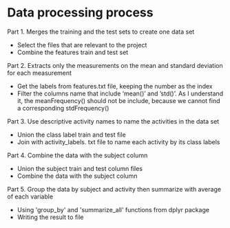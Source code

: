 Data processing process
==============================

Part 1. Merges the training and the test sets to create one data set
- Select the files that are relevant to the project
- Combine the features train and test set

Part 2. Extracts only the measurements on the mean and standard deviation for each measurement
- Get the labels from features.txt file, keeping the number as the index
- Filter the columns name that include ‘mean()’ and ’std()’. As I understand it, the meanFrequency() should not be include,
because we cannot find a corresponding stdFrequency()

Part 3. Use descriptive activity names to name the activities in the data set
- Union the class label train and test file
- Join with activity_labels. txt file to name each activity by its class labels

Part 4. Combine the data with the subject column
- Union the subject train and test column files
- Combine the data with the subject column

Part 5. Group the data by subject and activity then summarize with average of each variable
- Using 'group_by' and 'summarize_all' functions from dplyr package
- Writing the result to file

